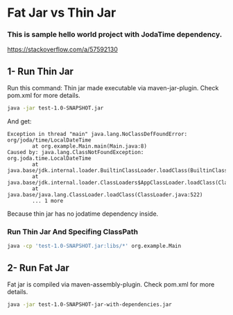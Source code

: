 # Fat Jar vs Thin Jar

### This is sample hello world project with JodaTime dependency.

https://stackoverflow.com/a/57592130

## 1- Run Thin Jar
Run this command:
Thin jar made executable via maven-jar-plugin. Check pom.xml for more details.
```bash
java -jar test-1.0-SNAPSHOT.jar
```
And get:
```
Exception in thread "main" java.lang.NoClassDefFoundError: org/joda/time/LocalDateTime
        at org.example.Main.main(Main.java:8)
Caused by: java.lang.ClassNotFoundException: org.joda.time.LocalDateTime
        at java.base/jdk.internal.loader.BuiltinClassLoader.loadClass(BuiltinClassLoader.java:581)
        at java.base/jdk.internal.loader.ClassLoaders$AppClassLoader.loadClass(ClassLoaders.java:178)
        at java.base/java.lang.ClassLoader.loadClass(ClassLoader.java:522)
        ... 1 more
```
Because thin jar has no jodatime dependency inside.

### Run Thin Jar And Specifing ClassPath

```bash
java -cp 'test-1.0-SNAPSHOT.jar:libs/*' org.example.Main
```

## 2- Run Fat Jar
Fat jar is compiled via maven-assembly-plugin. Check pom.xml for more details.
```bash
java -jar test-1.0-SNAPSHOT-jar-with-dependencies.jar
```
